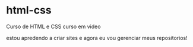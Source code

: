 # html-css
 Curso de HTML e CSS curso em video

estou apredendo a criar sites e  agora eu vou gerenciar meus repositorios!